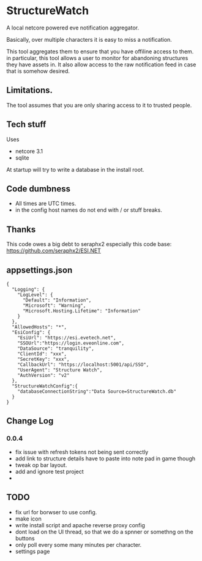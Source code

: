 # StructureWatch
A local netcore powered eve notification aggregator.

Basically, over multiple characters it is easy to miss a notification.

This tool aggregates them to ensure that you have offiline access to them. in particular, this tool allows a user to monitor for abandoning structures they have assets in. It also allow access to the raw notification feed in case that is somehow desired.

## Limitations.

The tool assumes that you are only sharing access to it to trusted people. 


## Tech stuff
Uses
* netcore 3.1
* sqlite

At startup will try to write a database in the install root.


## Code dumbness
* All times are UTC times.
* in the config host names do not end with / or stuff breaks.

## Thanks
This code owes a big debt to seraphx2 especially this code base: https://github.com/seraphx2/ESI.NET

## appsettings.json 

`````
{
  "Logging": {
    "LogLevel": {
      "Default": "Information",
      "Microsoft": "Warning",
      "Microsoft.Hosting.Lifetime": "Information"
    }
  },
  "AllowedHosts": "*",
  "EsiConfig": {
    "EsiUrl": "https://esi.evetech.net",
    "SSOUrl":"https://login.eveonline.com",
    "DataSource": "tranquility",
    "ClientId": "xxx",
    "SecretKey": "xxx",
    "CallbackUrl": "https://localhost:5001/api/SSO",
    "UserAgent": "Structure Watch",
    "AuthVersion": "v2"
  },
  "StructureWatchConfig":{
    "databaseConnectionString":"Data Source=StructureWatch.db"
  }
}
`````
## Change Log

### 0.0.4
 * fix issue with refresh tokens not being sent correctly
 * add link to structure details have to paste into note pad in game though
 * tweak op bar layout.
 * add and ignore test project
 *
## TODO
* fix url for borwser to use config.
* make icon
* write install script and apache reverse proxy config
* dont load on the UI thread, so that we do a spnner or somethng on the buttons
* only poll every some many minutes per character. 
* settings page


